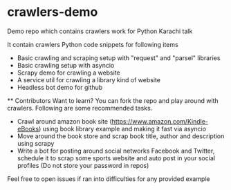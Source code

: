 # crawlers-demo
Demo repo which contains crawlers work for Python Karachi talk

It contain crawlers Python code snippets for following items
- Basic crawling and scraping setup with "request" and "parsel" libraries
- Basic crawling setup with asyncio
- Scrapy demo for crawling a website
- A service util for crawling a library kind of website
- Headless bot demo for github 


** Contributors 
Want to learn? You can fork the repo and play around with crawlers. Following are some recommended tasks.

- Crawl around amazon book site (https://www.amazon.com/Kindle-eBooks) using book library example and making it fast via asyncio
- Move around the book store and scrap book title, author and description using scrapy
- Write a bot for posting around social networks Facebook and Twitter, schedule it to scrap some sports website and auto post in your social profiles (Do not store your password in repos)


Feel free to open issues if ran into difficulties for any provided example 
